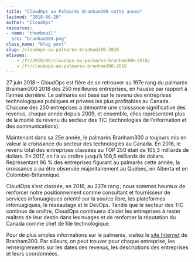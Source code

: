```yaml
---
title: "CloudOps au Palmarès Branham300 cette annee"
lastmod: "2018-06-28"
author: "CloudOps"
resources:
- name: "thumbnail"
  src: "branham300.png"
class_name: "blog post"
slug: /cloudops-au-palmares-branham300-2018
aliases:
    - /fr/2018/06/cloudops-au-palmares-branham300-2018/
    - /fr/cloudops-au-palmares-branham300-2018
---
```


<p>27 juin 2018 – CloudOps est fière de se retrouver au 197e rang du palmarès Branham300 2018 des 250 meilleures entreprises, en hausse par rapport à l’année dernière. Le palmarès est basé sur le revenu des entreprises technologiques publiques et privées les plus profitables au Canada. Chacune des 250 entreprises a démontré une croissance significative des revenus, chaque année depuis 2009, et ensemble, elles représentent plus de la moitié du revenu du secteur des TIC (technologies de l’information et des communications).</p>

<p>Maintenant dans sa 25e année, le palmarès Branham300 a toujours mis en valeur la croissance du secteur des technologies au Canada. En 2016, le revenu total des entreprises classées au TOP 250 était de 105,3 milliards de dollars. En 2017, on l’a vu croître jusqu’à 106,5 milliards de dollars. Représentant 96 % des entreprises figurant au palmarès cette année, la croissance a pu être observée majoritairement au Québec, en Alberta et en Colombie-Britannique.</p>

<p>CloudOps s’est classée, en 2016, au 227e rang ; nous sommes heureux de renforcer notre positionnement comme consultant et fournisseur de services infonuagiques orienté sur la source libre, les plateformes infonuagiques, le réseautage et le DevOps. Tandis que le secteur des TIC continue de croître, CloudOps continuera d’aider les entreprises à rester maîtres de leur destin dans les nuages et de renforcer la réputation du Canada comme chef de file technologique.</p>

<p>Pour de plus amples informations sur le palmarès, visitez le <a href="https://www.branham300.com/index.php" target="_blank" rel="noopener noreferrer">site Internet</a> de Branham300. Par ailleurs, on peut trouver pour chaque entreprise, les renseignements sur les dates des revenus, les descriptions des entreprises et leurs coordonnées.</p>
